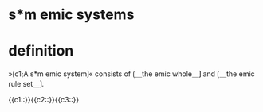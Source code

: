 # s*m emic systems

# definition

»⟮c1;A s*m emic system⟯« consists of ⟮＿the emic whole＿⟯ and ⟮＿the emic rule set＿⟯.

<span class='cloze-dump'>{{c1::}}{{c2::}}{{c3::}}</span>
